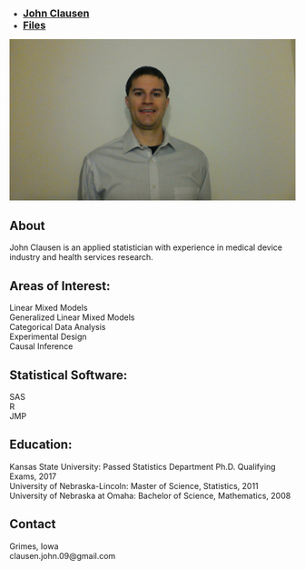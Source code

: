 <HTML>
<HEAD>
<LINK REL=stylesheet HREF="mystyle.css" TYPE="text/css">
<TITLE>Home</TITLE>
</HEAD>

<BODY>
<div id="menu">
<ul>
<li><a href="index.html"><strong style="font-size: 125%;">John Clausen</strong></a></li>
<li><a href="index.html"><strong style="font-size: 125%;">Files</strong></a></li>
</ul>
</div>

<img src = "photo.jpg">      
  
<H2>
About
</H2>
<P>
John Clausen is an applied statistician with experience in medical device industry and health services research.
</P>

<H2>
Areas of Interest:
</H2>

<P>
Linear Mixed Models <BR>
Generalized Linear Mixed Models <BR>
Categorical Data Analysis <BR>
Experimental Design <BR>
Causal Inference <BR>

<H2>
Statistical Software: 
</H2>
SAS <BR>
R <BR> 
JMP <BR>

</P>

<H2>
Education:
</H2>

<P>
Kansas State University: Passed Statistics Department Ph.D. Qualifying Exams, 2017 <BR>
University of Nebraska-Lincoln: Master of Science, Statistics, 2011 <BR>
University of Nebraska at Omaha: Bachelor of Science, Mathematics, 2008 <BR>
</P>

<H2>
Contact
</H2>

<P>
Grimes, Iowa <BR>
clausen.john.09@gmail.com
</P>  

</BODY>
</HTML>
